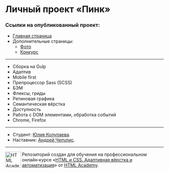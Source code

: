# Личный проект «Пинк» 

### Ссылки на опубликованный проект:

- [Главная страница](https://julish13.github.io/pink/index.html)
- Дополнительные страницы:
  - [Фото](https://julish13.github.io/pink/photo.html)
  - [Конкурс](https://julish13.github.io/pink/form.html)

---
- Сборка на Gulp
- Адаптив
- Mobile first
- Препроцессор Sass (SCSS)
- БЭМ
- Флексы, гриды
- Ретиновая графика
- Семантическая вёрстка
- Доступность
- Работа с DOM элементами, обработка событий
- Chrome, Firefox


---

- Студент: [Юлия Колупаева](https://up.htmlacademy.ru/adaptive/21/user/1338117).
- Наставник: [Андрей Чепулис](https://htmlacademy.ru/profile/id240237).

---

<a href="https://htmlacademy.ru/intensive/adaptive"><img align="left" width="50" height="50" alt="HTML Academy" src="https://up.htmlacademy.ru/static/img/intensive/adaptive/logo-for-github-2.png"></a>

Репозиторий создан для обучения на профессиональном онлайн‑курсе «[HTML и CSS. Адаптивная вёрстка и автоматизация](https://htmlacademy.ru/intensive/adaptive)» от [HTML Academy](https://htmlacademy.ru).
